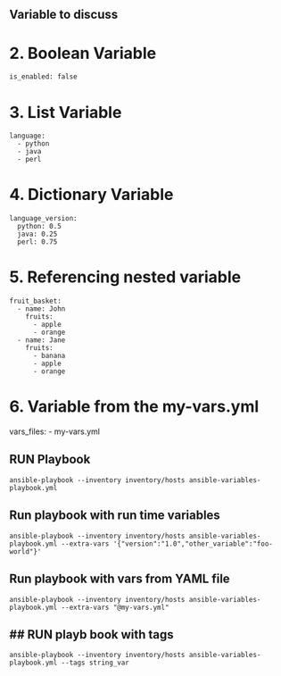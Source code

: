 
## Variable to discuss

# 2. Boolean Variable
    
    is_enabled: false
    

# 3. List Variable
    
    language:
      - python
      - java
      - perl
    
# 4. Dictionary Variable
    
    language_version:
      python: 0.5
      java: 0.25
      perl: 0.75
    

 # 5. Referencing nested variable
    
    
    fruit_basket:
      - name: John
        fruits:
          - apple
          - orange
      - name: Jane
        fruits:
          - banana
          - apple
          - orange
    

  # 6. Variable from the my-vars.yml
  
  
  vars_files:
    - my-vars.yml
 


## RUN Playbook

```
ansible-playbook --inventory inventory/hosts ansible-variables-playbook.yml

```

## Run playbook with run time variables
```
ansible-playbook --inventory inventory/hosts ansible-variables-playbook.yml --extra-vars '{"version":"1.0","other_variable":"foo-world"}' 
```


## Run playbook with vars from YAML file
```
ansible-playbook --inventory inventory/hosts ansible-variables-playbook.yml --extra-vars "@my-vars.yml"
```


## ## RUN playb book with tags
```
ansible-playbook --inventory inventory/hosts ansible-variables-playbook.yml --tags string_var
```
